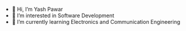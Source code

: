 - 👋 Hi, I’m Yash Pawar
- 👀 I’m interested in Software Development
- 🌱 I’m currently learning Electronics and Communication Engineering



<!---
Stormraiser5/Stormraiser5 is a ✨ special ✨ repository because its `README.md` (this file) appears on your GitHub profile.
You can click the Preview link to take a look at your changes.
--->
